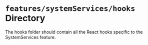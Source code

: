 # `features/systemServices/hooks` Directory

The hooks folder should contain all the React hooks specific to the SystemServices feature.
